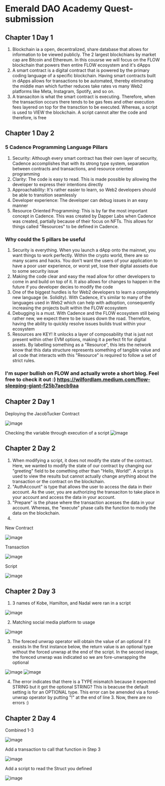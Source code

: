 # Emerald DAO Academy Quest-submission

## Chapter 1 Day 1
1. Blockchain ia a open, decentralized, share database that allows for information to be viewed publicly. The 2 largest blockchians by market cap are Bitcoin and Ethereum. In this cousrse we will focus on the FLOW blockchain that powers then entire FLOW ecosystem and it's dApps
2. A smart contract is a digital contract that is powered by the primary coding language of a specific blockchain. Having smart contracts built in dApps allows for transactions to be automated, thereby eliminating the middle man which further reduces take rates vs many Web2 platforms like Meta, Instagram, Spotify, and so on.
3. A transaciton is what the smart contract is executing. Therefore, when the transaction occurs there tends to be gas fees and other execution fees layered on top for the transction to be executed. Whereas, a script is used to VIEW the blockchain. A script cannot alter the code and therefore, is free

## Chapter 1 Day 2
### 5 Cadence Programming Language Pillars
1. Security: Although every smart contract has their own layer of security, Cadence accomplishes that with its strong type system, separation between contracts and transactions, and resource oriented programming
2. Clarity: The code is easy to read. This is made possible by allowing the developer to express their intentions directly
3. Approachability: It's rather easier to learn, so Web2 developers should be able to transition seamlessly
4. Developer experience: The developer can debug issues in an easy manner
5. Resource Oriented Programming: This is by far the most important concept in Cadence. This was created by Dapper Labs when Cadence was created, partially because of their focus on NFTs. This allows for things called "Resources" to be defined in Cadence. 

### Why could the 5 pillars be useful
1. Security is everything. When you launch a dApp onto the mainnet, you want things to work perfectly. Within the crypto world, there are so many scams and hacks. You don't want the users of your application to have a poor user experience, or worst yet, lose their digital asssets due to some security issue
2. Making the code clear and easy the read allow for other developers to come in and build on top of it. It also allows for changes to happen in the future if you developer decies to modify the code
3. One of the biggest hurdles is for Web2 developers to learn a completely new language (ie. Solidity). With Cadence, it's similar to many of the languages used in Web2 which can help with adtoption, consequently increasing the projects built within the FLOW ecosystem
4. Debugging is a must. With Cadence and the FLOW ecosystem still being rather new, we expect there to be issues down the road. Therrefore, having the ability to quickly resolve issues builds trust within your ecosystem
5. Resources are KEY! It unlocks a layer of composability that is just not present within other EVM options, making it a perfect fit for digital assets. By labelling something as a "Resource", this lets the network know that this data structure represents something of tangible value and all code that interacts with this "Resource" is required to follow a set of strict rules.

### I'm super bullish on FLOW and actually wrote a short blog. Feel free to check it out :) https://wilfordlam.medium.com/flow-sleeping-giant-f25b7aecb9aa

## Chapter 2 Day 1
Deploying the JacobTucker Contract

![image](https://user-images.githubusercontent.com/106781723/172920446-86e4bc41-0c01-4334-a98d-162daa607e67.png)

Checking the variable through execution of a script
![image](https://user-images.githubusercontent.com/106781723/172920542-793efaea-7c95-4364-8442-f69fb69b6856.png)

## Chapter 2 Day 2
1. When modifying a script, it does not modify the state of the contract. Here, we wanted to modify the state of our contract by changing our "greeting" field to be comething other than "Hello, World!". A script is used to view the results but cannot actually change anything about the transaction or the contract on the blockchain.
2. "AuthAccount" is type that allows the user to access the data in their account. As the user, you are authorizing the transaciton to take place in your account and access the data in your account.
3. "Prepare" is the phase where the transaction acesses the data in your account. Whereas, the "execute" phase calls the function to modiy the data on the blockchain. 
4. 
New Contract

![image](https://user-images.githubusercontent.com/106781723/172932717-ddca4620-6bb5-4e62-99ec-55af82f3c41b.png)

Transaction

![image](https://user-images.githubusercontent.com/106781723/172933217-2f580abc-4c19-4f28-8bab-a8d9299946ec.png)

Script

![image](https://user-images.githubusercontent.com/106781723/172933046-8ccec537-de69-4620-a3ad-e4c06adc019d.png)

## Chapter 2 Day 3
1. 3 names of Kobe, Hamilton, and Nadal were ran in a script

![image](https://user-images.githubusercontent.com/106781723/172954951-d50b21e5-2626-41f3-9120-1ce5bb9ed6b8.png)

2. Matching social media platform to usage

![image](https://user-images.githubusercontent.com/106781723/172955179-f4d7c2ee-33f8-4edc-97e9-b16efd72913f.png)

3. The foreced unwrap operator will obtain the value of an optional if it exsists
In the first instance below, the return value is an optional type without the forced unwrap at the end of the script. In the second image, the foreced unwrap was indicated so we are fore-unwrapping the optional

![image](https://user-images.githubusercontent.com/106781723/172957654-20b2c388-7fe6-44e7-a848-3f94d6e8283e.png)
![image](https://user-images.githubusercontent.com/106781723/172957702-7fde3322-6db5-43a2-b615-1cd333420eec.png)

4. The error indicates that there is a TYPE mismatch because it expected STRING but it got the optional STRING? This is beacuse the default setting is for an OPTIONAL type. This error can be amended via a fored-unwrap operator by putting "!" at the end of line 3. Now, there are no errors :)

## Chapter 2 Day 4
Combined 1-3

![image](https://user-images.githubusercontent.com/106781723/172963899-7467b228-b18c-4457-ad41-b73c5744ebb0.png)

Add a transaction to call that function in Step 3

![image](https://user-images.githubusercontent.com/106781723/172964001-cb85309d-143b-4e12-9568-80ca5c3a496e.png)

Add a script to read the Struct you defined

![image](https://user-images.githubusercontent.com/106781723/172964099-5929e14b-3692-4675-90bd-1582d67f271b.png)



